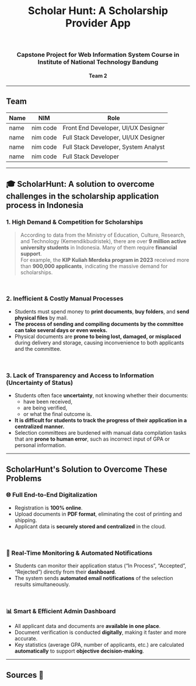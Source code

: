 <h1 align="center">Scholar Hunt: A Scholarship Provider App</h1>
<br>

<h3 align="center">Capstone Project for Web Information System Course in Institute of National Technology Bandung</h3>
<h4 align="center">Team 2</h4>

---

## Team

| Name                      |  NIM        | Role     |
|---------------------------|-------------------|-------------------|
| name | nim code | Front End Developer, UI/UX Designer |
| name | nim code | Full Stack Developer, UI/UX Designer |
| name | nim code | Full Stack Developer, System Analyst  |
| name | nim code | Full Stack Developer |

---

## 🎓 ScholarHunt: A solution to overcome challenges in the scholarship application process in Indonesia

### 1. High Demand & Competition for Scholarships

> According to data from the Ministry of Education, Culture, Research, and Technology (Kemendikbudristek), there are over **9 million active university students** in Indonesia. Many of them require **financial support**.  
> For example, the **KIP Kuliah Merdeka program in 2023** received more than **900,000 applicants**, indicating the massive demand for scholarships.

<br>

### 2. Inefficient & Costly Manual Processes

- Students must spend money to **print documents**, **buy folders**, and **send physical files** by mail.
- **The process of sending and compiling documents by the committee can take several days or even weeks.**
- Physical documents are **prone to being lost, damaged, or misplaced** during delivery and storage, causing inconvenience to both applicants and the committee.

<br>

### 3. Lack of Transparency and Access to Information (Uncertainty of Status)

- Students often face **uncertainty**, not knowing whether their documents:
  - have been received,
  - are being verified,
  - or what the final outcome is.
- **It is difficult for students to track the progress of their application in a centralized manner.**
- Selection committees are burdened with manual data compilation tasks that are **prone to human error**, such as incorrect input of GPA or personal information.

---

## ScholarHunt's Solution to Overcome These Problems

### 🌐 Full End-to-End Digitalization

- Registration is **100% online**.
- Upload documents in **PDF format**, eliminating the cost of printing and shipping.
- Applicant data is **securely stored and centralized** in the cloud.

<br>

### 📡 Real-Time Monitoring & Automated Notifications

- Students can monitor their application status (“In Process”, “Accepted”, “Rejected”) directly from their **dashboard**.
- The system sends **automated email notifications** of the selection results simultaneously.

<br>

### 📊 Smart & Efficient Admin Dashboard

- All applicant data and documents are **available in one place**.
- Document verification is conducted **digitally**, making it faster and more accurate.
- Key statistics (average GPA, number of applicants, etc.) are calculated **automatically** to support **objective decision-making**.

---

## Sources 📃
